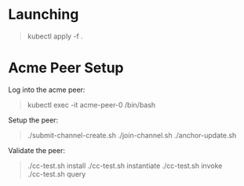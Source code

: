 Launching
=========
> kubectl apply -f .

Acme Peer Setup
===============
Log into the acme peer:
> kubectl exec -it acme-peer-0 /bin/bash

Setup the peer:
> ./submit-channel-create.sh
> ./join-channel.sh
> ./anchor-update.sh

Validate the peer:
> ./cc-test.sh install
> ./cc-test.sh instantiate
> ./cc-test.sh invoke  
> ./cc-test.sh query